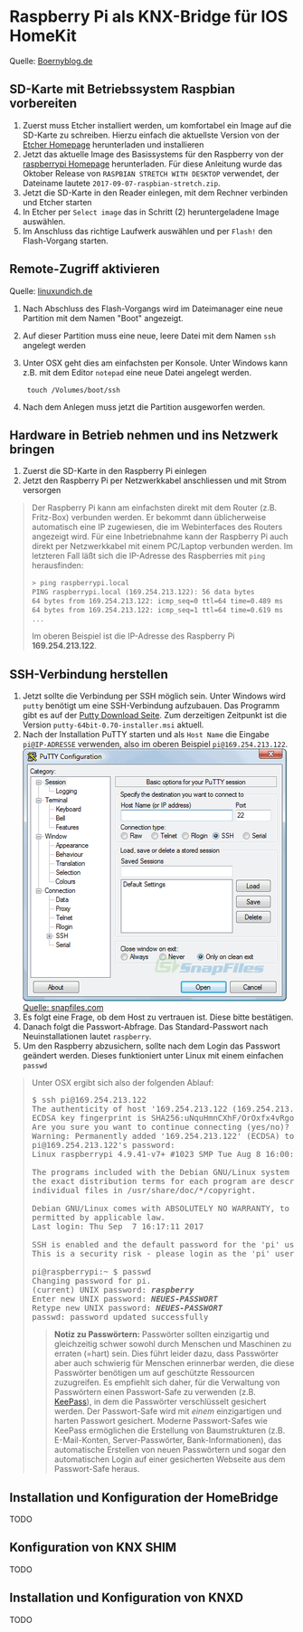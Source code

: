 # Raspberry Pi als KNX-Bridge für IOS HomeKit

Quelle: [Boernyblog.de](https://www.boernyblog.de/raspberry-pi-3-als-knx-bridge-fuer-ios-homekit/)

## SD-Karte mit Betriebssystem Raspbian vorbereiten

1. Zuerst muss Etcher installiert werden, um komfortabel ein Image auf die SD-Karte zu schreiben. Hierzu einfach die aktuellste Version von der [Etcher Homepage](http://etcher.io) herunterladen und installieren
2. Jetzt das aktuelle Image des Basissystems für den Raspberry von der [raspberrypi Homepage](https://www.raspberrypi.org/downloads/) herunterladen. Für diese Anleitung wurde das Oktober Release von `RASPBIAN STRETCH WITH DESKTOP` verwendet, der Dateiname lautete `2017-09-07-raspbian-stretch.zip`.
3. Jetzt die SD-Karte in den Reader einlegen, mit dem Rechner verbinden und Etcher starten
4. In Etcher per `Select image` das in Schritt (2) heruntergeladene Image auswählen.
5. Im Anschluss das richtige Laufwerk auswählen und per `Flash!` den Flash-Vorgang starten.

## Remote-Zugriff aktivieren

Quelle: [linuxundich.de](https://linuxundich.de/raspberry-pi/ssh-auf-dem-raspberry-pi-aktivieren-jetzt-unter-raspian-noetig/)

1. Nach Abschluss des Flash-Vorgangs wird im Dateimanager eine neue Partition mit dem Namen "Boot" angezeigt. 
2. Auf dieser Partition muss eine neue, leere Datei mit dem Namen `ssh` angelegt werden
3. Unter OSX geht dies am einfachsten per Konsole. Unter Windows kann z.B. mit dem Editor `notepad` eine neue Datei angelegt werden.

        touch /Volumes/boot/ssh 
        
4. Nach dem Anlegen muss jetzt die Partition ausgeworfen werden.

## Hardware in Betrieb nehmen und ins Netzwerk bringen

1. Zuerst die SD-Karte in den Raspberry Pi einlegen
2. Jetzt den Raspberry Pi per Netzwerkkabel anschliessen und mit Strom versorgen

> Der Raspberry Pi kann am einfachsten direkt mit dem Router (z.B. Fritz-Box) verbunden werden. Er bekommt dann üblicherweise automatisch eine IP zugewiesen, die im Webinterfaces des Routers angezeigt wird. Für eine Inbetriebnahme kann der Raspberry Pi auch direkt per Netzwerkkabel mit einem PC/Laptop verbunden werden. Im letzteren Fall läßt sich die IP-Adresse des Raspberries mit `ping` herausfinden:
>
>     > ping raspberrypi.local
>     PING raspberrypi.local (169.254.213.122): 56 data bytes
>     64 bytes from 169.254.213.122: icmp_seq=0 ttl=64 time=0.489 ms
>     64 bytes from 169.254.213.122: icmp_seq=1 ttl=64 time=0.619 ms
>     ...
> 
> Im oberen Beispiel ist die IP-Adresse des Raspberry Pi **169.254.213.122**.

## SSH-Verbindung herstellen

1. Jetzt sollte die Verbindung per SSH möglich sein. Unter Windows wird `putty` benötigt um eine SSH-Verbindung aufzubauen. Das Programm gibt es auf der [Putty Download Seite](https://www.chiark.greenend.org.uk/~sgtatham/putty/latest.html). Zum derzeitigen Zeitpunkt ist die Version `putty-64bit-0.70-installer.msi` aktuell.
2. Nach der Installation PuTTY starten und als `Host Name` die Eingabe `pi@IP-ADRESSE` verwenden, also im oberen Beispiel `pi@169.254.213.122`.  
![PuTTY](putty.gif)  
[Quelle: snapfiles.com](http://www.snapfiles.com/screenshots/putt.htm)
3. Es folgt eine Frage, ob dem Host zu vertrauen ist. Diese bitte bestätigen.
4. Danach folgt die Passwort-Abfrage. Das Standard-Passwort nach Neuinstallationen lautet `raspberry`. 
5. Um den Raspberry abzusichern, sollte nach dem Login das Passwort geändert werden. Dieses funktioniert unter Linux mit einem einfachen `passwd`

> Unter OSX ergibt sich also der folgenden Ablauf:
>  
> <pre>
> $ ssh pi@169.254.213.122
> The authenticity of host '169.254.213.122 (169.254.213.122)' can't be established.
> ECDSA key fingerprint is SHA256:uNquHmnCXhF/OrOxfx4vRgo58t/bteGWUnt0OpwRXjw.
> Are you sure you want to continue connecting (yes/no)? yes
> Warning: Permanently added '169.254.213.122' (ECDSA) to the list of known hosts.
> pi@169.254.213.122's password: 
> Linux raspberrypi 4.9.41-v7+ #1023 SMP Tue Aug 8 16:00:15 BST 2017 armv7l
> 
> The programs included with the Debian GNU/Linux system are free software;
> the exact distribution terms for each program are described in the
> individual files in /usr/share/doc/*/copyright.
> 
> Debian GNU/Linux comes with ABSOLUTELY NO WARRANTY, to the extent
> permitted by applicable law.
> Last login: Thu Sep  7 16:17:11 2017
> 
> SSH is enabled and the default password for the 'pi' user has not been changed.
> This is a security risk - please login as the 'pi' user and type 'passwd' to set a new password.
>            
> pi@raspberrypi:~ $ passwd
> Changing password for pi.
> (current) UNIX password: <b><i>raspberry</i></b>
> Enter new UNIX password: <b><i>NEUES-PASSWORT</i></b>
> Retype new UNIX password: <b><i>NEUES-PASSWORT</i></b>
> passwd: password updated successfully
> </pre>
> 
>> **Notiz zu Passwörtern:** Passwörter sollten einzigartig und gleichzeitig schwer sowohl durch Menschen und Maschinen zu erraten (=hart) sein. Dies führt leider dazu, dass Passwörter aber auch schwierig für Menschen erinnerbar werden, die diese Passwörter benötigen um auf geschützte Ressourcen zuzugreifen. Es empfiehlt sich daher, für die Verwaltung von Passwörtern einen Passwort-Safe zu verwenden (z.B. [KeePass](https://keepass.info)), in dem die Passwörter verschlüsselt gesichert werden. Der Passwort-Safe wird mit *einem* einzigartigen und harten Passwort gesichert. Moderne Passwort-Safes wie KeePass ermöglichen die Erstellung von Baumstrukturen (z.B. E-Mail-Konten, Server-Passwörter, Bank-Informationen), das automatische Erstellen von neuen Passwörtern und sogar den automatischen Login auf einer gesicherten Webseite aus dem Passwort-Safe heraus.

## Installation und Konfiguration der HomeBridge

TODO

## Konfiguration von KNX SHIM

TODO

## Installation und Konfiguration von KNXD

TODO

